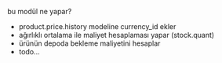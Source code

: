 bu modül ne yapar?

- product.price.history modeline currency_id ekler
- ağırlıklı ortalama ile maliyet hesaplaması yapar (stock.quant)
- ürünün depoda bekleme maliyetini hesaplar
- todo...
